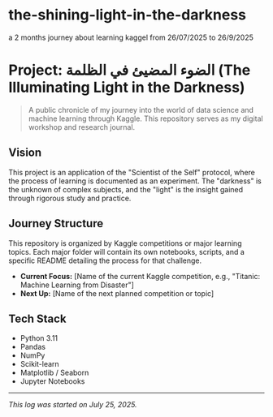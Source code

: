 # the-shining-light-in-the-darkness
a 2 months journey about learning kaggel from 26/07/2025 to 26/9/2025 

# Project: الضوء المضيئ في الظلمة (The Illuminating Light in the Darkness)

> A public chronicle of my journey into the world of data science and machine learning through Kaggle. This repository serves as my digital workshop and research journal.

## Vision

This project is an application of the "Scientist of the Self" protocol, where the process of learning is documented as an experiment. The "darkness" is the unknown of complex subjects, and the "light" is the insight gained through rigorous study and practice.

## Journey Structure

This repository is organized by Kaggle competitions or major learning topics. Each major folder will contain its own notebooks, scripts, and a specific README detailing the process for that challenge.

* **Current Focus:** [Name of the current Kaggle competition, e.g., "Titanic: Machine Learning from Disaster"]
* **Next Up:** [Name of the next planned competition or topic]

## Tech Stack

* Python 3.11
* Pandas
* NumPy
* Scikit-learn
* Matplotlib / Seaborn
* Jupyter Notebooks

---

*This log was started on July 25, 2025.*
